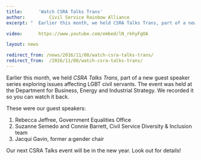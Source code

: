 ```yaml
---
title: 		'Watch CSRA Talks Trans'
author: 		Civil Service Rainbow Alliance
excerpt: "	Earlier this month, we held CSRA Talks Trans, part of a new guest speaker series exploring issues affecting LGBT civil servants. We recorded it so you can watch it back."

video:		https://www.youtube.com/embed/lN_rkhyFgOA

layout: news

redirect_from: /news/2016/11/08/watch-csra-talks-trans/
redirect_from: 	/2016/11/08/watch-csra-talks-trans/
---
```


Earlier this month, we held *CSRA Talks Trans*, part of a new guest speaker series exploring issues affecting LGBT civil servants. The event was held at the Department for Business, Energy and Industrial Strategy. We recorded it so you can watch it back.

These were our guest speakers:

1. Rebecca Jeffree, Government Equalities Office
2. Suzanne Semedo and Connie Barrett, Civil Service Diversity & Inclusion team
3. Jacqui Gavin, former a:gender chair

Our next CSRA Talks event will be in the new year. Look out for details!